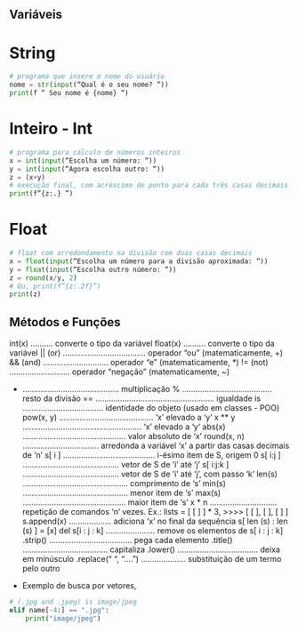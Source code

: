 ## Variáveis
# String
```python
# programa que insere o nome do usuário
nome = str(input(“Qual é o seu nome? “))
print(f “ Seu nome é {nome} “)
```
# Inteiro - Int
```python
# programa para cálculo de números inteiros
x = int(input(“Escolha um número: “))
y = int(input(“Agora escolha outro: “))
z = (x+y)
# execução final, com acréscimo de ponto para cada três casas decimais
print(f”{z:.} ”)
```
# Float 
```python
# float com arredondamento na divisão com duas casas decimais
x = float(input(“Escolha um número para a divisão aproximada: “))
y = float(input(“Escolha outro número: “))
z = round(x/y, 2)
# Ou, print(f”{z:.2f}”)
print(z)
```
## Métodos e Funções
int(x) ………. converte o tipo da variável
float(x) ………. converte o tipo da variável
|| (or) ………………………………. operador “ou” (matematicamente, +)
&& (and) ……………………..… operador “e” (matematicamente, *)
!= (not) ………………….….. operador “negação” (matematicamente, ~)
* ……………………….…………… multiplicação
% …………………………………. resto da divisão
== …………………………………………….. igualdade
is ……………………………... identidade do objeto (usado em classes - POO)
pow(x, y) …………………………….…….. ‘x’ elevado a ‘y’
x ** y …………………………………………….. ‘x’ elevado a ‘y’
abs(x) ………………………………………. valor absoluto de ‘x’
round(x, n) .................................. arredonda a variável ‘x’ a partir das casas decimais de ‘n’
s[ i ] ………………………………….. i-ésimo item de S, origem 0
s[ i:j ] ……………………………………. vetor de S de ‘i’ até ‘j’
s[ i:j:k ] ……………………………………. vetor de S de ‘i’ até ‘j’, com passo ‘k’
len(s) ……………………………………….. comprimento de ‘s’
min(s) ……………………………………….. menor item de ‘s’
max(s) ………………………………………. maior item de ‘s’
x * n ………………………… repetição de comandos ‘n’ vezes. Ex.: lists = [ [ ] ] * 3, >>>> [ [ ], [ ], [ ] ]
s.append(x) ………………. adiciona ‘x’ no final da sequência s[ len (s) : len (s) ] = [x]
del s[i : j : k] …………………. remove os elementos de s[ i : j : k]
.strip() ………………………………. pega cada elemento
.title() ……………………………….. capitaliza
.lower() ……………………………… deixa em minúsculo
.replace(“ “, “....”) ……………….. substituição de um termo pelo outro

- Exemplo de busca por vetores,
```python
# (.jpg and .jpeg) is image/jpeg
elif name[-4:] == ".jpg":
    print("image/jpeg")
```
